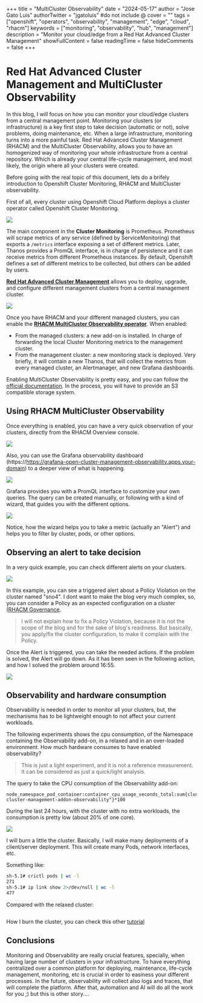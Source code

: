 +++
title = "MultiCluster Observability"
date = "2024-05-17"
author = "Jose Gato Luis"
authorTwitter = "jgatoluis" #do not include @
cover = ""
tags = ["openshift", "operators", "observability", "management", "edge", "cloud", "rhacm"]
keywords = ["monitoring", "observability", "hub", "management"]
description = "Monitor your cloud/edge from a Red Hat Advanced Cluster Management"
showFullContent = false
readingTime = false
hideComments = false
+++

# Red Hat Advanced Cluster Management and MultiCluster Observability

In this blog, I will focus on how you can monitor your cloud/edge clusters from a central management point. Monitoring your clusters (or infrastructure) is a key first step to take decision (automatic or not), solve problems, doing maintenance, etc. When a large infrastructure, monitoring turns into a more painful task. Red Hat Advanced Cluster Management (RHACM) and the MultiCluster Observability, allows you to have an homogenized way of monitoring your whole infrastructure from  a central repository. Which is already your central life-cycle management, and most likely,  the origin where all your clusters were created.

Before going with the real topic of this document, lets do a brifely introduction to Openshift Cluster Monitoring, RHACM and MultiCluster observability. 

First of all, every cluster using Openshift Cloud Platform deploys a cluster operator called Openshift Cluster Monitoring.

![](assets/openshift_cluster_monitoring_arch.png)

The main component in the **Cluster Monitoring** is Prometheus. Prometheus will scrape metrics of any service (defined by ServiceMonitoring) that exports a `/metrics` interface exposing a set of different metrics. Later, Thanos provides a PromQL interface, is in charge of persistence and it can receive metrics from different Prometheus instances. By default, Openshift defines a set of different metrics to be collected, but others can be added by users.

**[Red Hat Advanced Cluster Management](https://www.redhat.com/en/technologies/management/advanced-cluster-management)** allows you to deploy, upgrade, and configure different management clusters from a central management cluster.

![](assets/rhacm.png)

Once you have RHACM and your different managed clusters, you can enable the **[RHACM MultiCluster Observability operator](https://access.redhat.com/documentation/en-us/red_hat_advanced_cluster_management_for_kubernetes/2.10/html-single/observability/index)**. When enabled:
 * From the managed clusters: a new add-on is installed. In charge of forwarding the local Cluster Monitoring metrics to the management cluster.
 * From the management cluster: a new monitoring stack is deployed. Very briefly, it will contain a new Thanos, that will collect the metrics from every managed cluster, an Alertmanager, and new Grafana dashboards.

Enabling MultiCluster Observability is pretty easy, and you can follow the [official documentation](https://access.redhat.com/documentation/en-us/red_hat_advanced_cluster_management_for_kubernetes/2.10/html-single/observability/index#enabling-observability-service). In the process, you will have to provide an S3 compatible storage system.

## Using RHACM MultiCluster Observability

Once everything is enabled, you can have a very quick observation of your clusters, directly from the RHACM Overview console.

![](assets/Observability_overview.png)

Also, you can use the Grafana observability dashboard (https://https://grafana-open-cluster-management-observability.apps.your-domain) to a deeper view of what is happening.

![](assets/Observability_dashboard_1.png)

Grafana provides you with a PromQL interface to customize your own queries. The query can be created manually, or following with a kind of wizard, that guides you with the different options.

![](assets/Observability_dashboard_2.png)

Notice, how the wizard helps you to take a metric (actually an "Alert") and helps you to filter by cluster, pods, or other options.

## Observing an alert to take decision

In a very quick example, you can check different alerts on your clusters. 

![](assets/observability_alert_1.png)

In this example, you can see a triggered alert about a Policy Violation on the cluster named "sno4". I dont want to make the blog very much complex, so, you can consider a Policy as an expected configuration on a cluster ([RHACM Governance](https://access.redhat.com/documentation/en-us/red_hat_advanced_cluster_management_for_kubernetes/2.10/html-single/governance/index#policy-overview).

> I will not explain how to fix a Policy Violation, because it is not the scope of the blog and for the sake of blog's readiness. But basically, you apply/fix the  cluster configuration, to make it complain with the Policy. 

Once the Alert is triggered, you can take the needed actions. If the problem is solved, the Alert will go down. As it has been seen in the following action, and how I solved the problem around 16:55.

![](assets/observability_alert_2.png)

## Observability and hardware consumption

Observability is needed in order to monitor all your clusters, but, the mechanisms has to be lightweight enough to not affect your current workloads. 

The following experiments shows the cpu consumption, of the Namespace containing the Observability add-on, in a relaxed and in an over-loaded environment. How much hardware consumes to have enabled observability?

> This is just a light experiment, and it is not a reference measurement. It can be considered as just a quick/light analysis.

The query to take the CPU consumption of the Observability add-on:

```
node_namespace_pod_container:container_cpu_usage_seconds_total:sum{cluster="sno4",namespace="open-cluster-management-addon-observability"}*100
```

During the last 24 hours, with the cluster with no extra workloads, the consumption is pretty low (about 20% of one core).

![](assets/consumption_1.png)

I will burn a little the cluster. Basically, I will make many deployments of a client/server deployment. This will create many Pods, network interfaces, etc.

Something like:

```bash
sh-5.1# crictl pods | wc -l
271
sh-5.1# ip link show 2>/dev/null | wc -l  
477

```

Compared with the relaxed cluster:

```bash

```

How I burn the cluster, you can check this other [tutorial](https://github.com/jgato/jgato/blob/main/random_docs/Debugging%20monitoring%20stack%20on%20Openshift.md)




## Conclusions

Monitoring and Observability are really crucial features, specially, when having large number of clusters in your infrastructure. To have everything centralized over a common platform for deploying, maintenance, life-cycle management, monitoring, etc is crucial in order to easiness your different processes. In the future, observability will collect also logs and traces, that will complete the platform. After that, automation and AI will do all the work for you ;) but this is other story.... 
